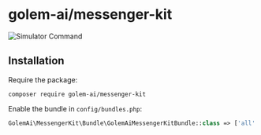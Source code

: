 # golem-ai/messenger-kit

![Simulator Command](https://user-images.githubusercontent.com/611271/155363398-a96c9344-1f2a-4831-8f07-9912131c119a.png)

## Installation

Require the package:

```
composer require golem-ai/messenger-kit
```

Enable the bundle in `config/bundles.php`:
```php
GolemAi\MessengerKit\Bundle\GolemAiMessengerKitBundle::class => ['all' => true],
```
